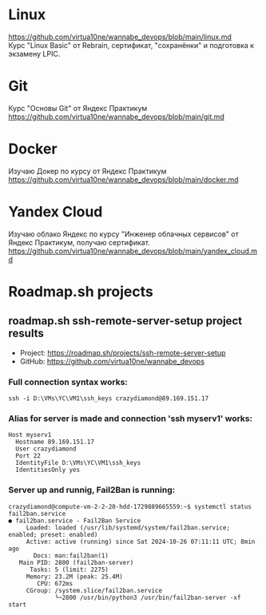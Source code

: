 # Linux  
https://github.com/virtua10ne/wannabe_devops/blob/main/linux.md  
Курс "Linux Basic" от Rebrain, сертификат, "сохранёнки" и подготовка к экзамену LPIC.  

# Git  
Курс "Основы Git" от Яндекс Практикум  
https://github.com/virtua10ne/wannabe_devops/blob/main/git.md  

# Docker  
Изучаю Докер по курсу от Яндекс Практикум  
https://github.com/virtua10ne/wannabe_devops/blob/main/docker.md  

# Yandex Cloud  
Изучаю облако Яндекс по курсу "Инженер облачных сервисов" от Яндекс Практикум, получаю сертификат.  
https://github.com/virtua10ne/wannabe_devops/blob/main/yandex_cloud.md


# Roadmap.sh projects  
## roadmap.sh ssh-remote-server-setup project results  
- Project: https://roadmap.sh/projects/ssh-remote-server-setup   
- GitHub: https://github.com/virtua10ne/wannabe_devops  
  
### Full connection syntax works:  
```
ssh -i D:\VMs\YC\VM1\ssh_keys crazydiamond@89.169.151.17  
```
  
### Alias for server is made and connection 'ssh myserv1' works:  
```
Host myserv1  
  Hostname 89.169.151.17  
  User crazydiamond  
  Port 22  
  IdentityFile D:\VMs\YC\VM1\ssh_keys  
  IdentitiesOnly yes  
```
  
### Server up and runnig, Fail2Ban is running:  
```
crazydiamond@compute-vm-2-2-20-hdd-1729889665559:~$ systemctl status fail2ban.service  
● fail2ban.service - Fail2Ban Service  
     Loaded: loaded (/usr/lib/systemd/system/fail2ban.service; enabled; preset: enabled)  
     Active: active (running) since Sat 2024-10-26 07:11:11 UTC; 8min ago  
       Docs: man:fail2ban(1)  
   Main PID: 2800 (fail2ban-server)  
      Tasks: 5 (limit: 2275)  
     Memory: 23.2M (peak: 25.4M)  
        CPU: 672ms  
     CGroup: /system.slice/fail2ban.service  
             └─2800 /usr/bin/python3 /usr/bin/fail2ban-server -xf start  
```
